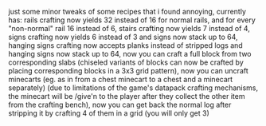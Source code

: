 just some minor tweaks of some recipes that i found annoying,
currently has:
rails crafting now yields 32 instead of 16 for normal rails, and for every "non-normal" rail 16 instead of 6,
stairs crafting now yields 7 instead of 4,
signs crafting now yields 6 instead of 3 and signs now stack up to 64,
hanging signs crafting now accepts planks instead of stripped logs and hanging signs now stack up to 64,
now you can craft a full block from two corresponding slabs (chiseled variants of blocks can now be crafted by placing corresponding blocks in a 3x3 grid pattern),
now you can uncraft minecarts (eg. as in from a chest minecart to a chest and a minecart separately) (due to limitations of the game's datapack crafting mechanisms, the minecart will be /give'n to the player after they collect the other item from the crafting bench),
now you can get back the normal log after stripping it by crafting 4 of them in a grid (you will only get 3)
